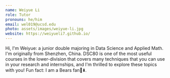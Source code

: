 ```yaml
---
name: Weiyue Li
role: Tutor
pronouns: he/him
email: wel019@ucsd.edu
photo: assets/images/weiyue-li.jpg
website: https://weiyueli7.github.io/
---
```

Hi, I'm Weiyue: a junior double majoring in Data Science and Applied Math. I'm originally from Shenzhen, China. DSC80 is one of the most useful courses in the lower-division that covers many techniques that you can use in your research and internships, and I'm thrilled to explore these topics with you! Fun fact: I am a Bears fan🐻⬇️.
